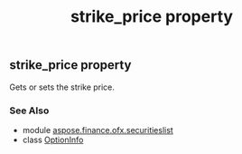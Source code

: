 ﻿---
title: strike_price property
second_title: Aspose.Finance for Python via .NET API References
description: 
type: docs
weight: 100
url: /python-net/aspose.finance.ofx.securitieslist/optioninfo/strike_price/
is_root: false
---

## strike_price property


Gets or sets the strike price.

### See Also
* module [aspose.finance.ofx.securitieslist](../../)
* class [OptionInfo](/finance/python-net/aspose.finance.ofx.securitieslist/optioninfo)
